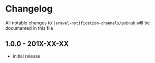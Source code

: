 # Changelog

All notable changes to `laravel-notification-channels/pubnub` will be documented in this file

## 1.0.0 - 201X-XX-XX

- initial release
